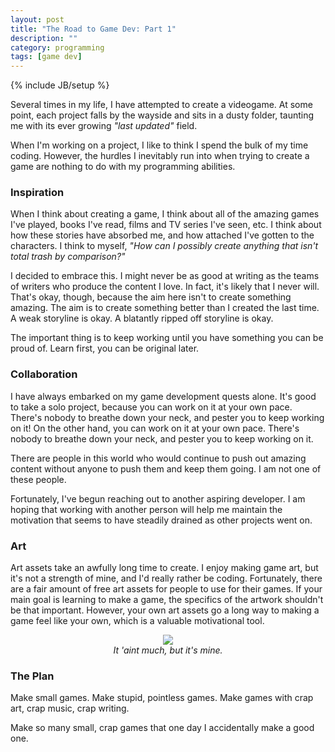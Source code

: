 ```yaml
---
layout: post
title: "The Road to Game Dev: Part 1"
description: ""
category: programming
tags: [game dev]
---
```

{% include JB/setup %}

Several times in my life, I have attempted to create a videogame. At some point, each project falls by the wayside and sits in a dusty folder, taunting me with its ever growing *"last updated"* field.

When I'm working on a project, I like to think I spend the bulk of my time coding. However, the hurdles I inevitably run into when trying to create a game are nothing to do with my programming abilities.

### Inspiration

When I think about creating a game, I think about all of the amazing games I've played, books I've read, films and TV series I've seen, etc. I think about how these stories have absorbed me, and how attached I've gotten to the characters. I think to myself, *"How can I possibly create anything that isn't total trash by comparison?"*

I decided to embrace this. I might never be as good at writing as the teams of writers who produce the content I love. In fact, it's likely that I never will. That's okay, though, because the aim here isn't to create something amazing. The aim is to create something better than I created the last time. A weak storyline is okay. A blatantly ripped off storyline is okay.

The important thing is to keep working until you have something you can be proud of. Learn first, you can be original later.

### Collaboration

I have always embarked on my game development quests alone. It's good to take a solo project, because you can work on it at your own pace. There's nobody to breathe down your neck, and pester you to keep working on it! On the other hand, you can work on it at your own pace. There's nobody to breathe down your neck, and pester you to keep working on it. 

There are people in this world who would continue to push out amazing content without anyone to push them and keep them going. I am not one of these people.

Fortunately, I've begun reaching out to another aspiring developer. I am hoping that working with another person will help me maintain the motivation that seems to have steadily drained as other projects went on.

### Art

Art assets take an awfully long time to create. I enjoy making game art, but it's not a strength of mine, and I'd really rather be coding. Fortunately, there are a fair amount of free art assets for people to use for their games. If your main goal is learning to make a game, the specifics of the artwork shouldn't be that important. However, your own art assets go a long way to making a game feel like your own, which is a valuable motivational tool.

<div style="text-align: center;">
	<img src="https://raw.github.com/jsrn/A-Baker-s-Tale/master/art/sprites_player.png">
	<br>
	<em>It 'aint much, but it's mine.</em>
</div>

### The Plan

Make small games. Make stupid, pointless games. Make games with crap art, crap music, crap writing.

Make so many small, crap games that one day I accidentally make a good one.